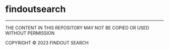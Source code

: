 # findoutsearch
---------------
THE CONTENT IN THIS REPOSITORY MAY NOT BE
COPIED OR USED WITHOUT PERMISSION

COPYRIGHT © 2023 FINDOUT SEARCH
